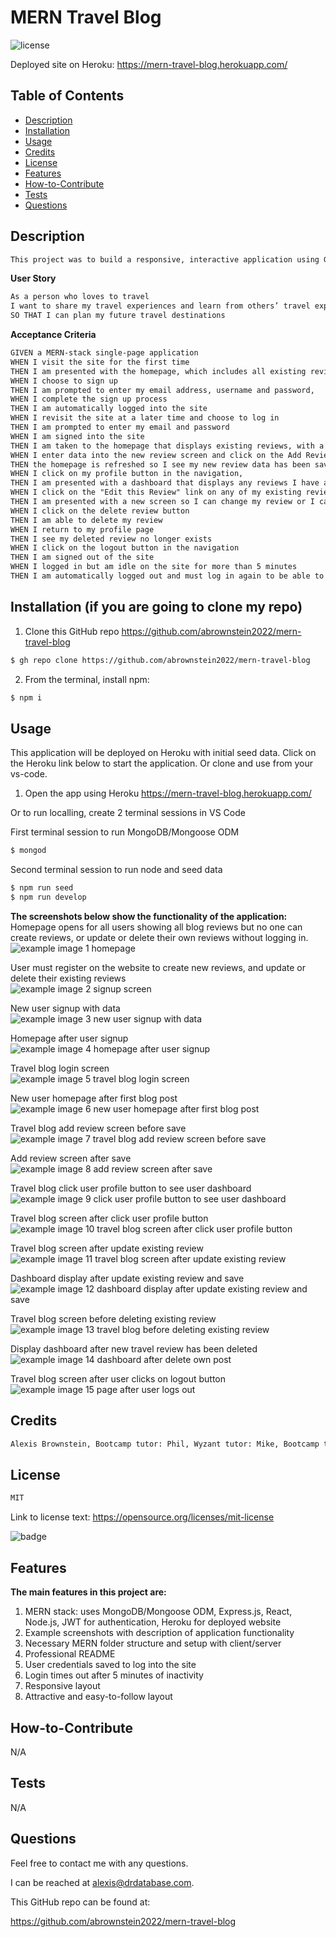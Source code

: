 # MERN Travel Blog
![license](https://img.shields.io/badge/license-MIT-black)

Deployed site on Heroku:
https://mern-travel-blog.herokuapp.com/
     
## Table of Contents

- [Description](#description)
- [Installation](#installation)
- [Usage](#usage)
- [Credits](#credits)
- [License](#license)
- [Features](#features)
- [How-to-Contribute](#how-to-contribute)
- [Tests](#tests)
- [Questions](#questions)

## Description
```md
This project was to build a responsive, interactive application using GraphQL with a node.js and express.js server, and JWT (JSON Web Token) for authentication.  We used MongoDB and the Mongoose ODM for the database, and queries and mutations for retrieving, adding, updating, and deleting data.  The application was deployed to Heroku with seed data.
```

**User Story**
```md
As a person who loves to travel
I want to share my travel experiences and learn from others’ travel experiences
SO THAT I can plan my future travel destinations
```
**Acceptance Criteria**

```md
GIVEN a MERN-stack single-page application
WHEN I visit the site for the first time
THEN I am presented with the homepage, which includes all existing reviews, as well as homepage links and navigation buttons to log in or sign up
WHEN I choose to sign up
THEN I am prompted to enter my email address, username and password, 
WHEN I complete the sign up process
THEN I am automatically logged into the site
WHEN I revisit the site at a later time and choose to log in
THEN I am prompted to enter my email and password 
WHEN I am signed into the site
THEN I am taken to the homepage that displays existing reviews, with a user profile button, a logout button and a screen to add a new review,
WHEN I enter data into the new review screen and click on the Add Review button
THEN the homepage is refreshed so I see my new review data has been saved
WHEN I click on my profile button in the navigation,
THEN I am presented with a dashboard that displays any reviews I have already created
WHEN I click on the "Edit this Review" link on any of my existing reviews
THEN I am presented with a new screen so I can change my review or I can delete the review entirely
WHEN I click on the delete review button
THEN I am able to delete my review
WHEN I return to my profile page
THEN I see my deleted review no longer exists
WHEN I click on the logout button in the navigation
THEN I am signed out of the site
WHEN I logged in but am idle on the site for more than 5 minutes
THEN I am automatically logged out and must log in again to be able to add new reviews and update/delete my existing reviews
```

## Installation  (if you are going to clone my repo)
<!-- audience is other developers -->

1. Clone this GitHub repo https://github.com/abrownstein2022/mern-travel-blog 
<!-- Check out the gh cli tool from github -->
```bash  
$ gh repo clone https://github.com/abrownstein2022/mern-travel-blog  
```

2. From the terminal, install npm:
```bash
$ npm i
``` 

<!-- [] implies user input 
 mysql> restaurant_mgr < C:\[filename].sql
-->


## Usage  
This application will be deployed on Heroku with initial seed data.  Click on the Heroku link below to start the application.  Or clone and use from your vs-code.

1. Open the app using Heroku 
https://mern-travel-blog.herokuapp.com/

Or to run localling, create 2 terminal sessions in VS Code

First terminal session to run MongoDB/Mongoose ODM
```bash
$ mongod
```

Second terminal session to run node and seed data
```bash
$ npm run seed
$ npm run develop
```

**The screenshots below show the functionality of the application:**<br>
Homepage opens for all users showing all blog reviews but no one can create reviews, or update or delete their own reviews without logging in.<br>
![example image 1 homepage](./client/src/images/travel-blog1-homepage.png)

User must register on the website to create new reviews, and update or delete their existing reviews<br>
![example image 2 signup screen](./client/src/images/travel-blog2-signup.png)

New user signup with data<br>
![example image 3 new user signup with data](./client/src/images/travel-blog3-signup-with-data.png)

Homepage after user signup<br>
![example image 4 homepage after user signup](./client/src/images/travel-blog4-homepage-after-signup.png)

Travel blog login screen<br>
![example image 5 travel blog login screen](./client/src/images/travel-blog5-login.png)

New user homepage after first blog post<br>
![example image 6 new user homepage after first blog post](./client/src/images/travel-blog6-homepage-after-login.png)

Travel blog add review screen before save<br>
![example image 7 travel blog add review screen before save](./client/src/images/travel-blog7-add-review-before-save.png)

Add review screen after save<br>
![example image 8 add review screen after save](./client/src/images/travel-blog8-add-review-after-save.png)

Travel blog click user profile button to see user dashboard<br>
![example image 9 click user profile button to see user dashboard](./client/src/images/travel-blog9-click-user-profile-button.png)

Travel blog screen after click user profile button<br>
![example image 10 travel blog screen after click user profile button](./client/src/images/travel-blog10-after-click-user-profile-button.png)

Travel blog screen after update existing review<br>
![example image 11 travel blog screen after update existing review](./client/src/images/travel-blog11-after-update-existing-review.png)

Dashboard display after update existing review and save<br>
![example image 12 dashboard display after update existing review and save](./client/src/images/travel-blog12-dashboard-after-update-existing-review-save.png)

Travel blog screen before deleting existing review<br>
![example image 13 travel blog before deleting existing review](./client/src/images/travel-blog13-before-delete-existing-review.png)

Display dashboard after new travel review has been deleted<br>
![example image 14 dashboard after delete own post](./client/src/images/travel-blog14-dashboard-after-delete-existing-review.png)
  
Travel blog screen after user clicks on logout button<br>
![example image 15 page after user logs out](./client/src/images/travel-blog15-after-click-logout-button.png)

## Credits

```md
Alexis Brownstein, Bootcamp tutor: Phil, Wyzant tutor: Mike, Bootcamp teacher and TA's
```

## License

 ```md
 MIT 
```

Link to license text:
https://opensource.org/licenses/mit-license


![badge](https://img.shields.io/badge/license-mit-black)


## Features 

<!-- 
# h1
###### h6
**bold**
*italic*
_underline_

| key | value |
|-|-|
| name | 'bob' |


- list
- items

1. numberd
1. list
1. all ones - automatic numbering
Features for *future* development
 -->
**The main features in this project are:**<br> 
1. MERN stack: uses MongoDB/Mongoose ODM, Express.js, React, Node.js, JWT for authentication, Heroku for deployed website
1. Example screenshots with description of application functionality 
1. Necessary MERN folder structure and setup with client/server 
1. Professional README
1. User credentials saved to log into the site
1. Login times out after 5 minutes of inactivity
1. Responsive layout
1. Attractive and easy-to-follow layout
## How-to-Contribute

N/A

## Tests
N/A

## Questions

Feel free to contact me with any questions.

I can be reached at alexis@drdatabase.com.

This GitHub repo can be found at:
  
https://github.com/abrownstein2022/mern-travel-blog


